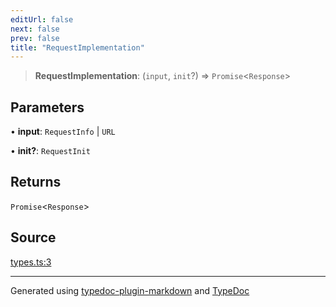 ```yaml
---
editUrl: false
next: false
prev: false
title: "RequestImplementation"
---
```


> **RequestImplementation**: (`input`, `init`?) => `Promise`\<`Response`\>

## Parameters

• **input**: `RequestInfo` \| `URL`

• **init?**: `RequestInit`

## Returns

`Promise`\<`Response`\>

## Source

[types.ts:3](https://github.com/fostertheweb/spotify-web-sdk/blob/b2835c1/src/types.ts#L3)

***

Generated using [typedoc-plugin-markdown](https://www.npmjs.com/package/typedoc-plugin-markdown) and [TypeDoc](https://typedoc.org/)

